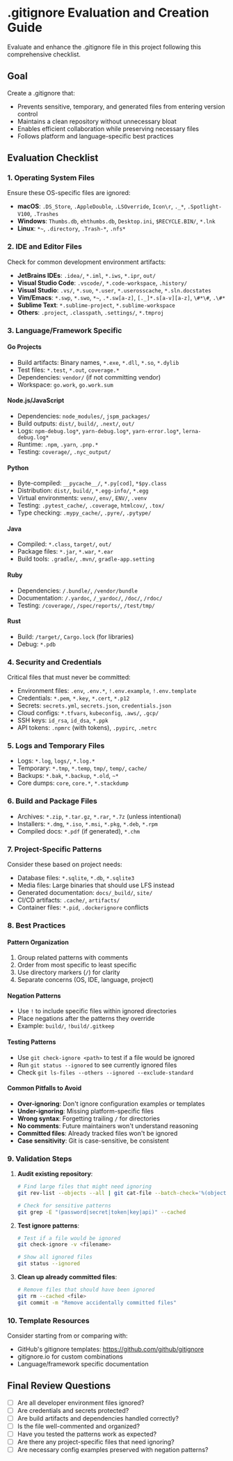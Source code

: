 # .gitignore Evaluation and Creation Guide

Evaluate and enhance the .gitignore file in this project following this comprehensive checklist.

## Goal
Create a .gitignore that:
- Prevents sensitive, temporary, and generated files from entering version control
- Maintains a clean repository without unnecessary bloat
- Enables efficient collaboration while preserving necessary files
- Follows platform and language-specific best practices

## Evaluation Checklist

### 1. Operating System Files
Ensure these OS-specific files are ignored:
- **macOS**: `.DS_Store`, `.AppleDouble`, `.LSOverride`, `Icon\r`, `._*`, `.Spotlight-V100`, `.Trashes`
- **Windows**: `Thumbs.db`, `ehthumbs.db`, `Desktop.ini`, `$RECYCLE.BIN/`, `*.lnk`
- **Linux**: `*~`, `.directory`, `.Trash-*`, `.nfs*`

### 2. IDE and Editor Files
Check for common development environment artifacts:
- **JetBrains IDEs**: `.idea/`, `*.iml`, `*.iws`, `*.ipr`, `out/`
- **Visual Studio Code**: `.vscode/`, `*.code-workspace`, `.history/`
- **Visual Studio**: `.vs/`, `*.suo`, `*.user`, `*.userosscache`, `*.sln.docstates`
- **Vim/Emacs**: `*.swp`, `*.swo`, `*~`, `.*.sw[a-z]`, `[._]*.s[a-v][a-z]`, `\#*\#`, `.\#*`
- **Sublime Text**: `*.sublime-project`, `*.sublime-workspace`
- **Others**: `.project`, `.classpath`, `.settings/`, `*.tmproj`

### 3. Language/Framework Specific

#### Go Projects
- Build artifacts: Binary names, `*.exe`, `*.dll`, `*.so`, `*.dylib`
- Test files: `*.test`, `*.out`, `coverage.*`
- Dependencies: `vendor/` (if not committing vendor)
- Workspace: `go.work`, `go.work.sum`

#### Node.js/JavaScript
- Dependencies: `node_modules/`, `jspm_packages/`
- Build outputs: `dist/`, `build/`, `.next/`, `out/`
- Logs: `npm-debug.log*`, `yarn-debug.log*`, `yarn-error.log*`, `lerna-debug.log*`
- Runtime: `.npm`, `.yarn`, `.pnp.*`
- Testing: `coverage/`, `.nyc_output/`

#### Python
- Byte-compiled: `__pycache__/`, `*.py[cod]`, `*$py.class`
- Distribution: `dist/`, `build/`, `*.egg-info/`, `*.egg`
- Virtual environments: `venv/`, `env/`, `ENV/`, `.venv`
- Testing: `.pytest_cache/`, `.coverage`, `htmlcov/`, `.tox/`
- Type checking: `.mypy_cache/`, `.pyre/`, `.pytype/`

#### Java
- Compiled: `*.class`, `target/`, `out/`
- Package files: `*.jar`, `*.war`, `*.ear`
- Build tools: `.gradle/`, `.mvn/`, `gradle-app.setting`

#### Ruby
- Dependencies: `/.bundle/`, `/vendor/bundle`
- Documentation: `/.yardoc`, `/_yardoc/`, `/doc/`, `/rdoc/`
- Testing: `/coverage/`, `/spec/reports/`, `/test/tmp/`

#### Rust
- Build: `/target/`, `Cargo.lock` (for libraries)
- Debug: `*.pdb`

### 4. Security and Credentials
Critical files that must never be committed:
- Environment files: `.env`, `.env.*`, `!.env.example`, `!.env.template`
- Credentials: `*.pem`, `*.key`, `*.cert`, `*.p12`
- Secrets: `secrets.yml`, `secrets.json`, `credentials.json`
- Cloud configs: `*.tfvars`, `kubeconfig`, `.aws/`, `.gcp/`
- SSH keys: `id_rsa`, `id_dsa`, `*.ppk`
- API tokens: `.npmrc` (with tokens), `.pypirc`, `.netrc`

### 5. Logs and Temporary Files
- Logs: `*.log`, `logs/`, `*.log.*`
- Temporary: `*.tmp`, `*.temp`, `tmp/`, `temp/`, `cache/`
- Backups: `*.bak`, `*.backup`, `*.old`, `~*`
- Core dumps: `core`, `core.*`, `*.stackdump`

### 6. Build and Package Files
- Archives: `*.zip`, `*.tar.gz`, `*.rar`, `*.7z` (unless intentional)
- Installers: `*.dmg`, `*.iso`, `*.msi`, `*.pkg`, `*.deb`, `*.rpm`
- Compiled docs: `*.pdf` (if generated), `*.chm`

### 7. Project-Specific Patterns
Consider these based on project needs:
- Database files: `*.sqlite`, `*.db`, `*.sqlite3`
- Media files: Large binaries that should use LFS instead
- Generated documentation: `docs/_build/`, `site/`
- CI/CD artifacts: `.cache/`, `artifacts/`
- Container files: `*.pid`, `.dockerignore` conflicts

### 8. Best Practices

#### Pattern Organization
1. Group related patterns with comments
2. Order from most specific to least specific
3. Use directory markers (`/`) for clarity
4. Separate concerns (OS, IDE, language, project)

#### Negation Patterns
- Use `!` to include specific files within ignored directories
- Place negations after the patterns they override
- Example: `build/`, `!build/.gitkeep`

#### Testing Patterns
- Use `git check-ignore <path>` to test if a file would be ignored
- Run `git status --ignored` to see currently ignored files
- Check `git ls-files --others --ignored --exclude-standard`

#### Common Pitfalls to Avoid
- **Over-ignoring**: Don't ignore configuration examples or templates
- **Under-ignoring**: Missing platform-specific files
- **Wrong syntax**: Forgetting trailing `/` for directories
- **No comments**: Future maintainers won't understand reasoning
- **Committed files**: Already tracked files won't be ignored
- **Case sensitivity**: Git is case-sensitive, be consistent

### 9. Validation Steps

1. **Audit existing repository**:
   ```bash
   # Find large files that might need ignoring
   git rev-list --objects --all | git cat-file --batch-check='%(objecttype) %(objectname) %(objectsize) %(rest)' | awk '/^blob/ {print substr($0,6)}' | sort -n -k 2 | tail -20
   
   # Check for sensitive patterns
   git grep -E "(password|secret|token|key|api)" --cached
   ```

2. **Test ignore patterns**:
   ```bash
   # Test if a file would be ignored
   git check-ignore -v <filename>
   
   # Show all ignored files
   git status --ignored
   ```

3. **Clean up already committed files**:
   ```bash
   # Remove files that should have been ignored
   git rm --cached <file>
   git commit -m "Remove accidentally committed files"
   ```

### 10. Template Resources
Consider starting from or comparing with:
- GitHub's gitignore templates: https://github.com/github/gitignore
- gitignore.io for custom combinations
- Language/framework specific documentation

## Final Review Questions
- [ ] Are all developer environment files ignored?
- [ ] Are credentials and secrets protected?
- [ ] Are build artifacts and dependencies handled correctly?
- [ ] Is the file well-commented and organized?
- [ ] Have you tested the patterns work as expected?
- [ ] Are there any project-specific files that need ignoring?
- [ ] Are necessary config examples preserved with negation patterns?
